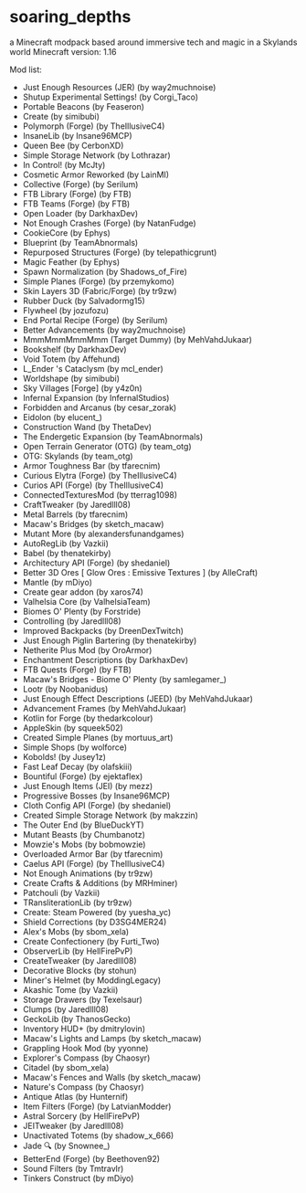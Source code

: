 # soaring_depths
a Minecraft modpack based around immersive tech and magic in a Skylands world
Minecraft version: 1.16

Mod list:
- Just Enough Resources (JER) (by way2muchnoise)
- Shutup Experimental Settings! (by Corgi_Taco)
- Portable Beacons (by Feaseron)
- Create (by simibubi)
- Polymorph (Forge) (by TheIllusiveC4)
- InsaneLib (by Insane96MCP)
- Queen Bee (by CerbonXD)
- Simple Storage Network (by Lothrazar)
- In Control! (by McJty)
- Cosmetic Armor Reworked (by LainMI)
- Collective (Forge) (by Serilum)
- FTB Library (Forge) (by FTB)
- FTB Teams (Forge) (by FTB)
- Open Loader (by DarkhaxDev)
- Not Enough Crashes (Forge) (by NatanFudge)
- CookieCore (by Ephys)
- Blueprint (by TeamAbnormals)
- Repurposed Structures (Forge) (by telepathicgrunt)
- Magic Feather (by Ephys)
- Spawn Normalization (by Shadows_of_Fire)
- Simple Planes (Forge) (by przemykomo)
- Skin Layers 3D (Fabric/Forge) (by tr9zw)
- Rubber Duck (by Salvadormg15)
- Flywheel (by jozufozu)
- End Portal Recipe (Forge) (by Serilum)
- Better Advancements (by way2muchnoise)
- MmmMmmMmmMmm (Target Dummy) (by MehVahdJukaar)
- Bookshelf (by DarkhaxDev)
- Void Totem (by Affehund)
- L_Ender 's Cataclysm (by mcl_ender)
- Worldshape (by simibubi)
- Sky Villages [Forge] (by y4z0n)
- Infernal Expansion (by InfernalStudios)
- Forbidden and Arcanus (by cesar_zorak)
- Eidolon (by elucent_)
- Construction Wand (by ThetaDev)
- The Endergetic Expansion (by TeamAbnormals)
- Open Terrain Generator (OTG) (by team_otg)
- OTG: Skylands (by team_otg)
- Armor Toughness Bar (by tfarecnim)
- Curious Elytra (Forge) (by TheIllusiveC4)
- Curios API (Forge) (by TheIllusiveC4)
- ConnectedTexturesMod (by tterrag1098)
- CraftTweaker (by Jaredlll08)
- Metal Barrels (by tfarecnim)
- Macaw's Bridges (by sketch_macaw)
- Mutant More (by alexandersfunandgames)
- AutoRegLib (by Vazkii)
- Babel (by thenatekirby)
- Architectury API (Forge) (by shedaniel)
- Better 3D Ores [ Glow Ores : Emissive Textures ] (by AlleCraft)
- Mantle (by mDiyo)
- Create gear addon (by xaros74)
- Valhelsia Core (by ValhelsiaTeam)
- Biomes O' Plenty (by Forstride)
- Controlling (by Jaredlll08)
- Improved Backpacks (by DreenDexTwitch)
- Just Enough Piglin Bartering (by thenatekirby)
- Netherite Plus Mod (by OroArmor)
- Enchantment Descriptions (by DarkhaxDev)
- FTB Quests (Forge) (by FTB)
- Macaw's Bridges - Biome O' Plenty (by samlegamer_)
- Lootr (by Noobanidus)
- Just Enough Effect Descriptions (JEED) (by MehVahdJukaar)
- Advancement Frames (by MehVahdJukaar)
- Kotlin for Forge (by thedarkcolour)
- AppleSkin (by squeek502)
- Created Simple Planes (by mortuus_art)
- Simple Shops (by wolforce)
- Kobolds! (by Jusey1z)
- Fast Leaf Decay (by olafskiii)
- Bountiful (Forge) (by ejektaflex)
- Just Enough Items (JEI) (by mezz)
- Progressive Bosses (by Insane96MCP)
- Cloth Config API (Forge) (by shedaniel)
- Created Simple Storage Network (by makzzin)
- The Outer End (by BlueDuckYT)
- Mutant Beasts (by Chumbanotz)
- Mowzie's Mobs (by bobmowzie)
- Overloaded Armor Bar (by tfarecnim)
- Caelus API (Forge) (by TheIllusiveC4)
- Not Enough Animations (by tr9zw)
- Create Crafts & Additions (by MRHminer)
- Patchouli (by Vazkii)
- TRansliterationLib (by tr9zw)
- Create: Steam Powered (by yuesha_yc)
- Shield Corrections (by D3SG4MER24)
- Alex's Mobs (by sbom_xela)
- Create Confectionery (by Furti_Two)
- ObserverLib (by HellFirePvP)
- CreateTweaker (by Jaredlll08)
- Decorative Blocks (by stohun)
- Miner's Helmet (by ModdingLegacy)
- Akashic Tome (by Vazkii)
- Storage Drawers (by Texelsaur)
- Clumps (by Jaredlll08)
- GeckoLib (by ThanosGecko)
- Inventory HUD+ (by dmitrylovin)
- Macaw's Lights and Lamps (by sketch_macaw)
- Grappling Hook Mod (by yyonne)
- Explorer's Compass (by Chaosyr)
- Citadel (by sbom_xela)
- Macaw's Fences and Walls (by sketch_macaw)
- Nature's Compass (by Chaosyr)
- Antique Atlas (by Hunternif)
- Item Filters (Forge) (by LatvianModder)
- Astral Sorcery (by HellFirePvP)
- JEITweaker (by Jaredlll08)
- Unactivated Totems (by shadow_x_666)
- Jade 🔍 (by Snownee_)
- BetterEnd (Forge) (by Beethoven92)
- Sound Filters (by Tmtravlr)
- Tinkers Construct (by mDiyo)